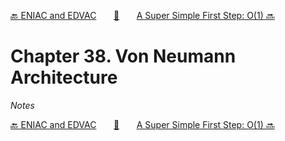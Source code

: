 [🔙 ENIAC and EDVAC][previous-chapter]&nbsp;&nbsp;&nbsp;&nbsp;&nbsp;&nbsp;&nbsp;[🏡][readme]&nbsp;&nbsp;&nbsp;&nbsp;&nbsp;&nbsp;&nbsp;[A Super Simple First Step: O(1) 🔜][upcoming-chapter]

# Chapter 38. Von Neumann Architecture

_Notes_

[🔙 ENIAC and EDVAC][previous-chapter]&nbsp;&nbsp;&nbsp;&nbsp;&nbsp;&nbsp;&nbsp;[🏡][readme]&nbsp;&nbsp;&nbsp;&nbsp;&nbsp;&nbsp;&nbsp;[A Super Simple First Step: O(1) 🔜][upcoming-chapter]

[readme]: README.md
[previous-chapter]: ch037-eniac-and-edvac.md
[upcoming-chapter]: ch039-a-super-simple-first-step-o-1.md